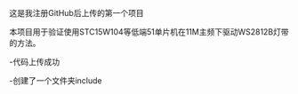这是我注册GitHub后上传的第一个项目

本项目用于验证使用STC15W104等低端51单片机在11M主频下驱动WS2812B灯带的方法。

  -代码上传成功
  
  -创建了一个文件夹include
  
